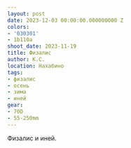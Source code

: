 ```yaml
---
layout: post
date: 2023-12-03 00:00:00.000000000 Z
colors:
- '030301'
- 1b110a
shoot_date: 2023-11-19
title: Физалис
author: К.С.
location: Нахабино
tags:
- физалис
- осень
- зима
- иней
gear:
- 70D
- 55-250mm
---
```

Физалис и иней.

